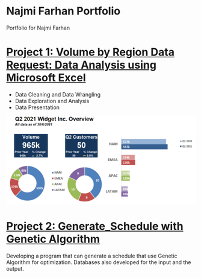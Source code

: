 # Najmi Farhan Portfolio
Portfolio for Najmi Farhan

# [Project 1: Volume by Region Data Request: Data Analysis using Microsoft Excel](https://github.com/NFarhan11/da_mexcel_project)
* Data Cleaning and Data Wrangling
* Data Exploration and Analysis
* Data Presentation


![](images/visualization.PNG)

# [Project 2: Generate_Schedule with Genetic Algorithm](https://github.com/tribasuki74/Generate_Schedule)
Developing a program that can generate a schedule that use Genetic Algorithm for optimization. Databases also developed for the input and the output.
